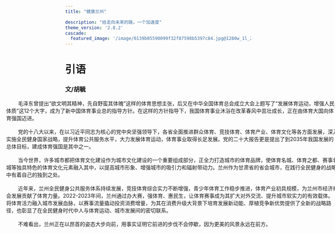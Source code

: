 ```yaml
---
title: "健康兰州"

description: "给走向未来的路，一个加速度"
theme_version: '2.8.2'
cascade:
  featured_image: '/image/0139b05590099f32f87598b5397c84.jpg@1280w_1l_2o_100sh.jpg'
---
```

# 引语
### 文/胡毓
<p style="width: 900px;margin-left: -160px;" >
&emsp; &emsp;毛泽东曾提出“欲文明其精神，先自野蛮其体魄”这样的体育思想主张，后又在中华全国体育总会成立大会上题写了“发展体育运动，增强人民体质”这12个大字，成为了新中国体育事业总的指导方针。在这样的方针指导下，我国体育事业沐浴在改革春风中茁壮成长，正在由体育大国向体育强国迈进。<br><br>
&emsp; &emsp;党的十八大以来，在以习近平同志为核心的党中央坚强领导下，各省全面推进群众体育、竞技体育、体育产业、体育文化等各方面发展，深入实施全民健身国家战略，提升体育公共服务水平，大力发展体育运动，体育事业取得长足发展。党的二十大报告更是提出了到2035年我国发展的总体目标，建成体育强国是其中之一。<br><br>
&emsp; &emsp;当今世界，许多城市都把体育文化建设作为城市文化建设的一个重要组成部分，正全力打造城市的体育品牌，使体育名城、体育之都、赛事名城等独具特色的体育文化元素融入其中，以提高城市形象、增强城市的吸引力和辐射带动力。兰州作为甘肃省的省会城市，在践行全民健身的战略中有着自己的独到之处。<br><br>
&emsp; &emsp;近年来，兰州全民健身公共服务体系持续发展，竞技体育综合实力不断增强，青少年体育工作稳步推进，体育产业初具规模，为兰州市经济社会发展贡献了体育力量。2022-2023年间，兰州通过办大赛，强体育、惠民生，让体育赛事成为其扩大对外交流、提升城市软实力的有效载体。将体育活力融入城市发展血脉，以赛事流量撬动投资消费增量，为其在消费升级大背景下培育发展新动能、厚植竞争新优势提供了全新的战略路径，也彰显了在全民健身时代中人与体育运动、城市发展间的密切联系。<br><br>
&emsp; &emsp;不难看出，兰州正在以昂首的姿态大步向前，用事实证明它前进的步伐不会停歇，因为更美的风景永远在前方。<br><br>
</p >